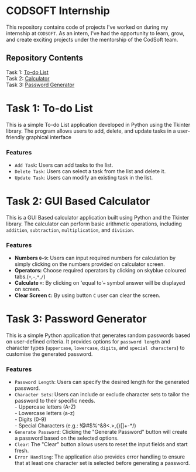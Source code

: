 CODSOFT Internship
==================

This repository contains code of projects I've worked on during my internship at `CODSOFT`. As an intern, I've had the opportunity to learn, grow, and create exciting projects under the mentorship of the CodSoft team.

## Repository Contents
Task 1: [To-do List](Task1_ToDoList.py)</br>
Task 2: [Calculator](Task2_Calculator.py)</br>
Task 3: [Password Generator](Task3_PasswordGenerator.py)</br>

# Task 1: To-do List
This is a simple To-do List application developed in Python using the Tkinter library. The program allows users to add, delete, and update tasks in a user-friendly graphical interface</br>

### Features
- `Add Task`: Users can add tasks to the list.</br>
- `Delete Task`: Users can select a task from the list and delete it.</br>
- `Update Task`: Users can modify an existing task in the list.</br>

# Task 2: GUI Based Calculator
This is a GUI Based calculator application built using Python and the Tkinter library. The calculator can perform basic arithmetic operations, including `addition`, `subtraction`, `multiplication`, and `division`.

### Features
- <b>Numbers `0-9`:</b> Users can input required numbers for calculation by simply clicking on the numbers provided on calculator screen.</br>
- <b>Operators:</b> Choose required operators by clicking on skyblue coloured tabs.(`+`,`-`,`*`,`/`)</br>
- <b>Calculate `=`:</b> By clicking on 'equal to'`=` symbol answer will be displayed on screen.</br>
- <b>Clear Screen `C`:</b> By using button `C` user can clear the screen.</br>


# Task 3: Password Generator
This is a simple Python application that generates random passwords based on user-defined criteria. It provides options for `password length` and character types (`uppercase`, `lowercase`, `digits`, and `special characters`) to customise the generated password.

### Features
- `Password Length`: Users can specify the desired length for the generated password.</br>
- `Character Sets`: Users can include or exclude character sets to tailor the password to their specific needs.</br>
                - Uppercase letters (A-Z)</br>
                - Lowercase letters (a-z)</br>
                - Digits (0-9)</br>
                - Special Characters (e.g.: !@#$%^&8<.>,{}[]\+-*/)</br>
- `Generate Password`: Clicking the "Generate Password" button will create a password based on the selected options.</br>
- `Clear`: The "Clear" button allows users to reset the input fields and start fresh.</br>
- `Error Handling`: The application also provides error handling to ensure that at least one character set is selected before generating a password.</br>




